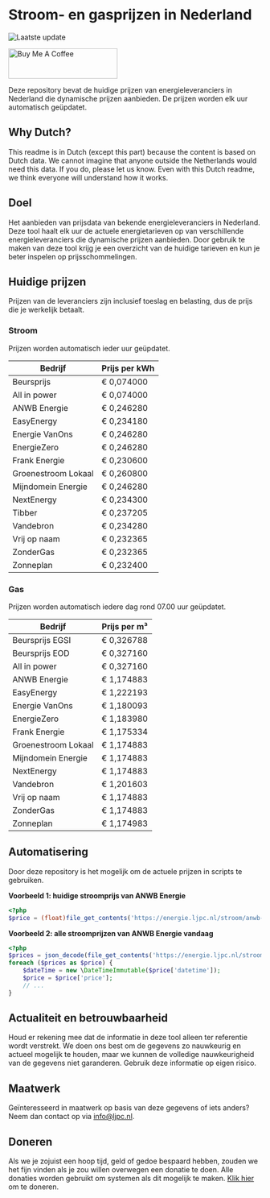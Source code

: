 # Stroom- en gasprijzen in Nederland

![Laatste update](https://img.shields.io/badge/laatste%20update-2025--04--15%2001%3A00%20CET-brightgreen)

<a href="https://www.buymeacoffee.com/Lars-" target="_blank"><img src="https://cdn.buymeacoffee.com/buttons/v2/default-orange.png" alt="Buy Me A Coffee" height="60" style="height: 60px !important;width: 217px !important;" ></a>

Deze repository bevat de huidige prijzen van energieleveranciers in Nederland die dynamische prijzen aanbieden. De prijzen worden elk uur automatisch geüpdatet.

## Why Dutch?

This readme is in Dutch (except this part) because the content is based on Dutch data. We cannot imagine that anyone outside the Netherlands would need this data. If you do, please let us know. Even with this Dutch readme, we think
everyone will understand how it works.

## Doel

Het aanbieden van prijsdata van bekende energieleveranciers in Nederland. Deze tool haalt elk uur de actuele energietarieven op van verschillende energieleveranciers die dynamische prijzen aanbieden. Door gebruik te maken van deze tool
krijg je een overzicht van de huidige tarieven en kun je beter inspelen op prijsschommelingen.

## Huidige prijzen

Prijzen van de leveranciers zijn inclusief toeslag en belasting, dus de prijs die je werkelijk betaalt.

### Stroom

Prijzen worden automatisch ieder uur geüpdatet.

 Bedrijf | Prijs per kWh 
---------|---------------
Beursprijs | € 0,074000
All in power | € 0,074000
ANWB Energie | € 0,246280
EasyEnergy | € 0,234180
Energie VanOns | € 0,246280
EnergieZero | € 0,246280
Frank Energie | € 0,230600
Groenestroom Lokaal | € 0,260800
Mijndomein Energie | € 0,246280
NextEnergy | € 0,234300
Tibber | € 0,237205
Vandebron | € 0,234280
Vrij op naam | € 0,232365
ZonderGas | € 0,232365
Zonneplan | € 0,232400


### Gas

Prijzen worden automatisch iedere dag rond 07.00 uur geüpdatet.

 Bedrijf | Prijs per m³ 
---------|--------------
Beursprijs EGSI | € 0,326788
Beursprijs EOD | € 0,327160
All in power | € 0,327160
ANWB Energie | € 1,174883
EasyEnergy | € 1,222193
Energie VanOns | € 1,180093
EnergieZero | € 1,183980
Frank Energie | € 1,175334
Groenestroom Lokaal | € 1,174883
Mijndomein Energie | € 1,174883
NextEnergy | € 1,174883
Vandebron | € 1,201603
Vrij op naam | € 1,174883
ZonderGas | € 1,174883
Zonneplan | € 1,174983


## Automatisering

Door deze repository is het mogelijk om de actuele prijzen in scripts te gebruiken.

**Voorbeeld 1: huidige stroomprijs van ANWB Energie**

```php
<?php
$price = (float)file_get_contents('https://energie.ljpc.nl/stroom/anwb-energie-nu.txt');

```

**Voorbeeld 2: alle stroomprijzen van ANWB Energie vandaag**

```php
<?php
$prices = json_decode(file_get_contents('https://energie.ljpc.nl/stroom/all-in-power-vandaag.json'),true);
foreach ($prices as $price) {
    $dateTime = new \DateTimeImmutable($price['datetime']);
    $price = $price['price'];
    // ...
}
```

## Actualiteit en betrouwbaarheid

Houd er rekening mee dat de informatie in deze tool alleen ter referentie wordt verstrekt. We doen ons best om de gegevens zo nauwkeurig en actueel mogelijk te houden, maar we kunnen de volledige nauwkeurigheid van de gegevens niet
garanderen. Gebruik deze informatie op eigen risico.

## Maatwerk

Geïnteresseerd in maatwerk op basis van deze gegevens of iets anders? Neem dan contact op
via [info@ljpc.nl](mailto:info@ljpc.nl?subject=Energie%20prijzen).

## Doneren

Als we je zojuist een hoop tijd, geld of gedoe bespaard hebben, zouden we het fijn vinden als je zou willen overwegen een
donatie te doen. Alle donaties worden gebruikt om systemen als dit mogelijk te
maken. [Klik hier](https://www.buymeacoffee.com/Lars-) om te doneren.

